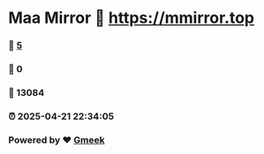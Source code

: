 # Maa Mirror :link: https://mmirror.top 
### :page_facing_up: [5](https://mmirror.top/tag.html) 
### :speech_balloon: 0 
### :hibiscus: 13084 
### :alarm_clock: 2025-04-21 22:34:05 
### Powered by :heart: [Gmeek](https://github.com/Meekdai/Gmeek)
